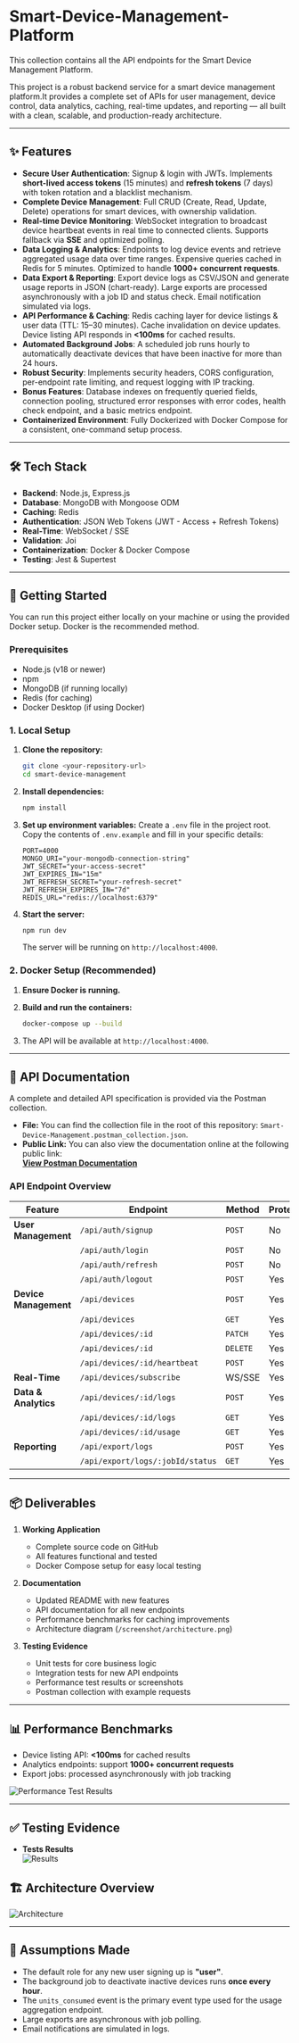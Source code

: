 # Smart-Device-Management-Platform
This collection contains all the API endpoints for the Smart Device Management Platform.

This project is a robust backend service for a smart device management platform.It provides a complete set of APIs for user management, device control, data analytics, caching, real-time updates, and reporting — all built with a clean, scalable, and production-ready architecture.

---

## ✨ Features

* **Secure User Authentication**: Signup & login with JWTs. Implements **short-lived access tokens** (15 minutes) and **refresh tokens** (7 days) with token rotation and a blacklist mechanism.
* **Complete Device Management**: Full CRUD (Create, Read, Update, Delete) operations for smart devices, with ownership validation.
* **Real-time Device Monitoring**: WebSocket integration to broadcast device heartbeat events in real time to connected clients. Supports fallback via **SSE** and optimized polling.
* **Data Logging & Analytics**: Endpoints to log device events and retrieve aggregated usage data over time ranges. Expensive queries cached in Redis for 5 minutes. Optimized to handle **1000+ concurrent requests**.
* **Data Export & Reporting**: Export device logs as CSV/JSON and generate usage reports in JSON (chart-ready). Large exports are processed asynchronously with a job ID and status check. Email notification simulated via logs.
* **API Performance & Caching**: Redis caching layer for device listings & user data (TTL: 15–30 minutes). Cache invalidation on device updates. Device listing API responds in **<100ms** for cached results.
* **Automated Background Jobs**: A scheduled job runs hourly to automatically deactivate devices that have been inactive for more than 24 hours.
* **Robust Security**: Implements security headers, CORS configuration, per-endpoint rate limiting, and request logging with IP tracking.
* **Bonus Features**: Database indexes on frequently queried fields, connection pooling, structured error responses with error codes, health check endpoint, and a basic metrics endpoint.
* **Containerized Environment**: Fully Dockerized with Docker Compose for a consistent, one-command setup process.

---

## 🛠️ Tech Stack

* **Backend**: Node.js, Express.js  
* **Database**: MongoDB with Mongoose ODM  
* **Caching**: Redis  
* **Authentication**: JSON Web Tokens (JWT - Access + Refresh Tokens)  
* **Real-Time**: WebSocket / SSE  
* **Validation**: Joi  
* **Containerization**: Docker & Docker Compose  
* **Testing**: Jest & Supertest  

---

## 🚀 Getting Started

You can run this project either locally on your machine or using the provided Docker setup. Docker is the recommended method.

### Prerequisites

* Node.js (v18 or newer)  
* npm  
* MongoDB (if running locally)  
* Redis (for caching)  
* Docker Desktop (if using Docker)  

### 1. Local Setup

1. **Clone the repository:**
    ```bash
    git clone <your-repository-url>
    cd smart-device-management
    ```

2. **Install dependencies:**
    ```bash
    npm install
    ```

3. **Set up environment variables:**
    Create a `.env` file in the project root. Copy the contents of `.env.example` and fill in your specific details:
    ```env
    PORT=4000
    MONGO_URI="your-mongodb-connection-string"
    JWT_SECRET="your-access-secret"
    JWT_EXPIRES_IN="15m"
    JWT_REFRESH_SECRET="your-refresh-secret"
    JWT_REFRESH_EXPIRES_IN="7d"
    REDIS_URL="redis://localhost:6379"
    ```

4. **Start the server:**
    ```bash
    npm run dev
    ```
    The server will be running on `http://localhost:4000`.

### 2. Docker Setup (Recommended)

1. **Ensure Docker is running.**

2. **Build and run the containers:**
    ```bash
    docker-compose up --build
    ```

3. The API will be available at `http://localhost:4000`.

---

## 📄 API Documentation

A complete and detailed API specification is provided via the Postman collection.

* **File:** You can find the collection file in the root of this repository: `Smart-Device-Management.postman_collection.json`.  
* **Public Link:** You can also view the documentation online at the following public link:  
  [**View Postman Documentation**](https://documenter.getpostman.com/view/40691244/2sB3BHnUov)

### API Endpoint Overview

| Feature             | Endpoint                       | Method | Protected |
| ------------------- | ------------------------------ | ------ | --------- |
| **User Management** | `/api/auth/signup`             | `POST` | No        |
|                     | `/api/auth/login`              | `POST` | No        |
|                     | `/api/auth/refresh`            | `POST` | No        |
|                     | `/api/auth/logout`             | `POST` | Yes       |
| **Device Management** | `/api/devices`               | `POST` | Yes       |
|                     | `/api/devices`                 | `GET`  | Yes       |
|                     | `/api/devices/:id`             | `PATCH`| Yes       |
|                     | `/api/devices/:id`             | `DELETE`| Yes      |
|                     | `/api/devices/:id/heartbeat`   | `POST` | Yes       |
| **Real-Time**       | `/api/devices/subscribe`       | WS/SSE | Yes       |
| **Data & Analytics**| `/api/devices/:id/logs`        | `POST` | Yes       |
|                     | `/api/devices/:id/logs`        | `GET`  | Yes       |
|                     | `/api/devices/:id/usage`       | `GET`  | Yes       |
| **Reporting**       | `/api/export/logs`             | `POST` | Yes       |
|                     | `/api/export/logs/:jobId/status`| `GET` | Yes       |

---

## 📦 Deliverables

1. **Working Application**  
   * Complete source code on GitHub  
   * All features functional and tested  
   * Docker Compose setup for easy local testing  

2. **Documentation**  
   * Updated README with new features  
   * API documentation for all new endpoints  
   * Performance benchmarks for caching improvements  
   * Architecture diagram (`/screenshot/architecture.png`)  

3. **Testing Evidence**  
   * Unit tests for core business logic  
   * Integration tests for new API endpoints  
   * Performance test results or screenshots  
   * Postman collection with example requests  

---

## 📊 Performance Benchmarks

* Device listing API: **<100ms** for cached results  
* Analytics endpoints: support **1000+ concurrent requests**  
* Export jobs: processed asynchronously with job tracking  

![Performance Test Results](src/screenshot/performance-test.png)

---

## ✅ Testing Evidence

* **Tests Results**  
  ![Results](src/screenshot/test.png)


## 🏗️ Architecture Overview

![Architecture](src/screenshot/architecture.png)

---

## 🤔 Assumptions Made

* The default role for any new user signing up is **"user"**.  
* The background job to deactivate inactive devices runs **once every hour**.  
* The `units_consumed` event is the primary event type used for the usage aggregation endpoint.  
* Large exports are asynchronous with job polling.  
* Email notifications are simulated in logs.  

